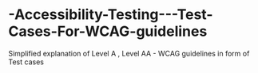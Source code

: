 # -Accessibility-Testing---Test-Cases-For-WCAG-guidelines
Simplified explanation of Level A , Level AA - WCAG guidelines in form of Test cases
